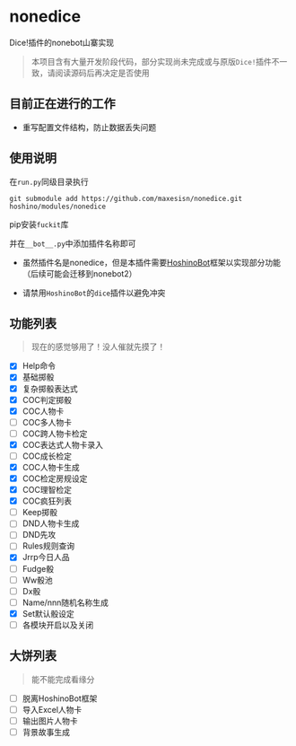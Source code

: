 # nonedice
Dice!插件的nonebot山寨实现


> 本项目含有大量开发阶段代码，部分实现尚未完成或与原版```Dice!```插件不一致，请阅读源码后再决定是否使用

## 目前正在进行的工作
* 重写配置文件结构，防止数据丢失问题

## 使用说明
在```run.py```同级目录执行
```shell
git submodule add https://github.com/maxesisn/nonedice.git hoshino/modules/nonedice
```
pip安装```fuckit```库

并在```__bot__.py```中添加插件名称即可

- 虽然插件名是nonedice，但是本插件需要[HoshinoBot](https://github.com/Ice-Cirno/HoshinoBot)框架以实现部分功能（后续可能会迁移到nonebot2）

- 请禁用```HoshinoBot```的```dice```插件以避免冲突

## 功能列表
> 现在的感觉够用了！没人催就先摸了！
- [x] Help命令
- [x] 基础掷骰
- [x] 复杂掷骰表达式
- [x] COC判定掷骰
- [x] COC人物卡
- [ ] COC多人物卡
- [ ] COC跨人物卡检定
- [x] COC表达式人物卡录入
- [ ] COC成长检定
- [x] COC人物卡生成
- [x] COC检定房规设定
- [x] COC理智检定
- [x] COC疯狂列表
- [ ] Keep掷骰
- [ ] DND人物卡生成
- [ ] DND先攻
- [ ] Rules规则查询
- [x] Jrrp今日人品
- [ ] Fudge骰
- [ ] Ww骰池
- [ ] Dx骰
- [ ] Name/nnn随机名称生成
- [x] Set默认骰设定
- [ ] 各模块开启以及关闭

## 大饼列表
> 能不能完成看缘分
- [ ] 脱离HoshinoBot框架
- [ ] 导入Excel人物卡
- [ ] 输出图片人物卡
- [ ] 背景故事生成